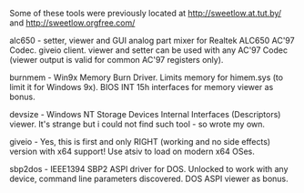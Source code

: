 Some of these tools were previously located at http://sweetlow.at.tut.by/ and http://sweetlow.orgfree.com/

alc650 - setter, viewer and GUI analog part mixer for Realtek ALC650 AC'97 Codec. giveio client. viewer and setter can be used with any AC'97 Codec (viewer output is valid for common AC'97 registers only).

burnmem - Win9x Memory Burn Driver. Limits memory for himem.sys (to limit it for Windows 9x). BIOS INT 15h interfaces for memory viewer as bonus.

devsize - Windows NT Storage Devices Internal Interfaces (Descriptors) viewer. It's strange but i could not find such tool - so wrote my own.

giveio - Yes, this is first and only RIGHT (working and no side effects) version with x64 support! Use atsiv to load on modern x64 OSes.

sbp2dos - IEEE1394 SBP2 ASPI driver for DOS. Unlocked to work with any device, command line parameters discovered. DOS ASPI viewer as bonus.

